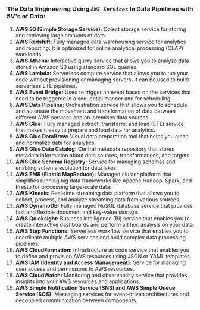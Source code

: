 ### The Data Engineering Using _`AWS Services`_ In Data Pipelines with 5V's of Data:


1. __AWS S3 (Simple Storage Service):__ Object storage service for storing and retrieving large amounts of data.
2. __AWS Redshift:__ Fully managed data warehousing service for analytics and reporting. It is optimized for online analytical processing (OLAP) workloads.
3. __AWS Athena:__ Interactive query service that allows you to analyze data stored in Amazon S3 using standard SQL queries.
4. __AWS Lambda:__ Serverless compute service that allows you to run your code without provisioning or managing servers. It can be used to build serverless ETL pipelines.
5. __AWS Event Bridge:__ Used to trigger an event based on the services that need to be triggered in a sequential manner and for scheduling.
6. __AWS Data Pipeline:__ Orchestration service that allows you to schedule and automate the movement and transformation of data between different AWS services and on-premises data sources.
7. __AWS Glue:__ Fully managed extract, transform, and load (ETL) service that makes it easy to prepare and load data for analytics.
8. __AWS Glue DataBrew:__ Visual data preparation tool that helps you clean and normalize data for analytics.
9. __AWS Glue Data Catalog:__ Central metadata repository that stores metadata information about data sources, transformations, and targets.
10. __AWS Glue Schema Registry:__ Service for managing schemas and enabling schema evolution for data lakes.
11. __AWS EMR (Elastic MapReduce):__ Managed cluster platform that simplifies running big data frameworks like Apache Hadoop, Spark, and Presto for processing large-scale data.
12. __AWS Kinesis:__ Real-time streaming data platform that allows you to collect, process, and analyze streaming data from various sources.
13. __AWS DynamoDB:__ Fully managed NoSQL database service that provides fast and flexible document and key-value storage.
14. __AWS Quicksight:__ Business intelligence (BI) service that enables you to create interactive dashboards and perform ad hoc analysis on your data.
15. __AWS Step Functions:__ Serverless workflow service that enables you to coordinate multiple AWS services and build complex data processing pipelines.
16. __AWS CloudFormation:__ Infrastructure as code service that enables you to define and provision AWS resources using JSON or YAML templates.
17. __AWS IAM (Identity and Access Management):__ Service for managing user access and permissions to AWS resources.
18. __AWS CloudWatch:__ Monitoring and observability service that provides insights into your AWS resources and applications.
19. __AWS Simple Notification Service (SNS) and AWS Simple Queue Service (SQS):__ Messaging services for event-driven architectures and decoupled communication between components.

